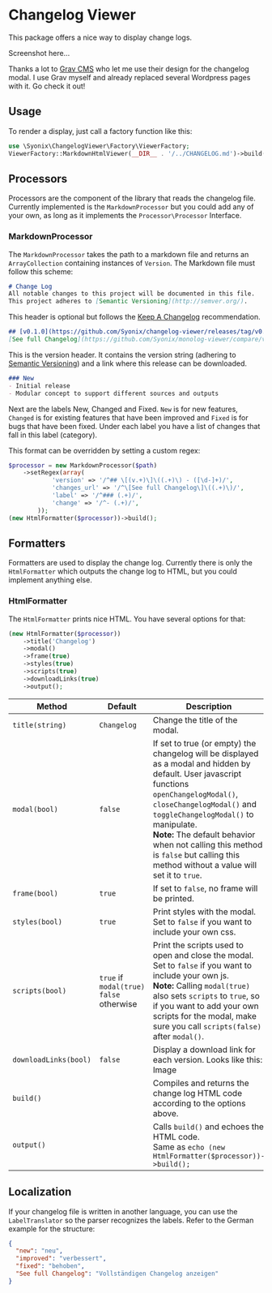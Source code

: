 # Changelog Viewer

This package offers a nice way to display change logs.

Screenshot here...

Thanks a lot to [Grav CMS](http://getgrav.org) who let me use their design for the changelog modal. I use Grav myself and already replaced several Wordpress pages with it. Go check it out!

## Usage
To render a display, just call a factory function like this:
```php
use \Syonix\ChangelogViewer\Factory\ViewerFactory;
ViewerFactory::MarkdownHtmlViewer(__DIR__ . '/../CHANGELOG.md')->build();
```

## Processors
Processors are the component of the library that reads the changelog file. Currently implemented is the `MarkdownProcessor` but you could add any of your own, as long as it implements the `Processor\Processor` Interface.

### MarkdownProcessor
The `MarkdownProcessor` takes the path to a markdown file and returns an `ArrayCollection` containing instances of `Version`.
The Markdown file must follow this scheme:
```md
# Change Log
All notable changes to this project will be documented in this file.
This project adheres to [Semantic Versioning](http://semver.org/).
```
This header is optional but follows the [Keep A Changelog](http://keepachangelog.com/) recommendation.

```md
## [v0.1.0](https://github.com/Syonix/changelog-viewer/releases/tag/v0.1.0) - 2016-01-23
[See full Changelog](https://github.com/Syonix/monolog-viewer/compare/v4.0.1...v4.0.2)
```
This is the version header. It contains the version string (adhering to [Semantic Versioning](http://semver.org/)) and a link where this release can be downloaded.

```md
### New
- Initial release
- Modular concept to support different sources and outputs
```

Next are the labels New, Changed and Fixed. `New` is for new features, `Changed` is for existing features that have been improved and `Fixed` is for bugs that have been fixed.
Under each label you have a list of changes that fall in this label (category).

This format can be overridden by setting a custom regex:
```php
$processor = new MarkdownProcessor($path)
    ->setRegex(array(
            'version' => '/^## \[(v.+)\]\((.+)\) - ([\d-]+)/',
            'changes_url' => '/^\[See full Changelog\]\((.+)\)/',
            'label' => '/^### (.+)/',
            'change' => '/^- (.+)/',
        ));
(new HtmlFormatter($processor))->build();
```

## Formatters
Formatters are used to display the change log. Currently there is only the `HtmlFormatter` which outputs the change log to HTML, but you could implement anything else.

### HtmlFormatter
The `HtmlFormatter` prints nice HTML. You have several options for that:
```php
(new HtmlFormatter($processor))
    ->title('Changelog')
    ->modal()
    ->frame(true)
    ->styles(true)
    ->scripts(true)
    ->downloadLinks(true)
    ->output();
```

Method | Default | Description
-------|---------|-----------------------------
`title(string)` | `Changelog` | Change the title of the modal.
`modal(bool)` | `false` | If set to true (or empty) the changelog will be displayed as a modal and hidden by default. User javascript functions `openChangelogModal()`, `closeChangelogModal()` and `toggleChangelogModal()` to manipulate. <br>**Note:** The default behavior when not calling this method is `false` but calling this method without a value will set it to `true`.
`frame(bool)` | `true` | If set to `false`, no frame will be printed.
`styles(bool)` | `true` | Print styles with the modal. Set to `false` if you want to include your own css.
`scripts(bool)` | `true` if `modal(true)` <br> `false` otherwise | Print the scripts used to open and close the modal. Set to `false` if you want to include your own js. <br>**Note:** Calling `modal(true)` also sets `scripts` to `true`, so if you want to add your own scripts for the modal, make sure you call `scripts(false)` after `modal()`.
`downloadLinks(bool)` | `false` | Display a download link for each version. Looks like this:<br> Image
`build()` | | Compiles and returns the change log HTML code according to the options above.
`output()` | | Calls `build()` and echoes the HTML code. <br>Same as `echo (new HtmlFormatter($processor))->build();`

## Localization

If your changelog file is written in another language, you can use the `LabelTranslator` so the parser recognizes the labels. Refer to the German example for the structure:
```json
{
  "new": "neu",
  "improved": "verbessert",
  "fixed": "behoben",
  "See full Changelog": "Vollständigen Changelog anzeigen"
}
```
